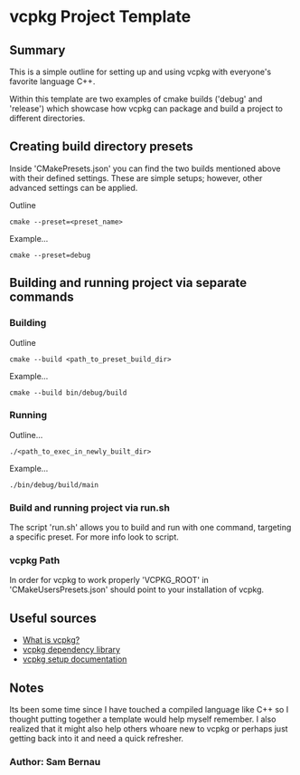 # vcpkg Project Template

## Summary

This is a simple outline for setting up and using vcpkg with everyone's favorite language C++.

Within this template are two examples of cmake builds ('debug' and 'release') which showcase how vcpkg can package and build a project to different directories.


## Creating build directory presets

Inside 'CMakePresets.json' you can find the two builds mentioned above with their defined settings. These are simple setups; however, other advanced settings can be applied. 

Outline
```
cmake --preset=<preset_name>
```

Example...
```
cmake --preset=debug
```

## Building and running project via separate commands

### Building

Outline
```
cmake --build <path_to_preset_build_dir>
```

Example...
```
cmake --build bin/debug/build
```

### Running

Outline...
```
./<path_to_exec_in_newly_built_dir>
```

Example...
```
./bin/debug/build/main
```

### Build and running project via run.sh

The script 'run.sh' allows you to build and run with one command, targeting a specific preset. For more info look to script.

### vcpkg Path

In order for vcpkg to work properly 'VCPKG_ROOT' in 'CMakeUsersPresets.json' should point to your installation of vcpkg.

## Useful sources
- [What is vcpkg?](https://learn.microsoft.com/en-us/vcpkg/get_started/overview)
- [vcpkg dependency library](https://vcpkg.link/)
- [vcpkg setup documentation](https://learn.microsoft.com/en-us/vcpkg/get_started/get-started?pivots=shell-bash)


## Notes

Its been some time since I have touched a compiled language like C++ so I thought putting together a template would help myself remember. I also realized that it might also help others whoare new to vcpkg or perhaps just getting back into it and need a quick refresher. 

### Author: Sam Bernau
